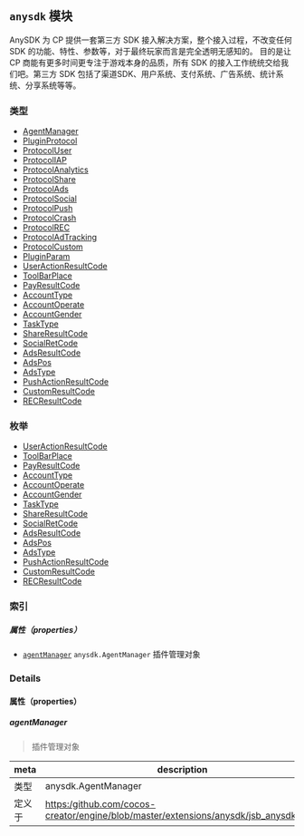 
## `anysdk` 模块






AnySDK 为 CP 提供一套第三方 SDK 接入解决方案，整个接入过程，不改变任何 SDK 的功能、特性、参数等，对于最终玩家而言是完全透明无感知的。
目的是让 CP 商能有更多时间更专注于游戏本身的品质，所有 SDK 的接入工作统统交给我们吧。第三方 SDK 包括了渠道SDK、用户系统、支付系统、广告系统、统计系统、分享系统等等。


### 类型

  - [AgentManager](../classes/AgentManager.md)
  - [PluginProtocol](../classes/PluginProtocol.md)
  - [ProtocolUser](../classes/ProtocolUser.md)
  - [ProtocolIAP](../classes/ProtocolIAP.md)
  - [ProtocolAnalytics](../classes/ProtocolAnalytics.md)
  - [ProtocolShare](../classes/ProtocolShare.md)
  - [ProtocolAds](../classes/ProtocolAds.md)
  - [ProtocolSocial](../classes/ProtocolSocial.md)
  - [ProtocolPush](../classes/ProtocolPush.md)
  - [ProtocolCrash](../classes/ProtocolCrash.md)
  - [ProtocolREC](../classes/ProtocolREC.md)
  - [ProtocolAdTracking](../classes/ProtocolAdTracking.md)
  - [ProtocolCustom](../classes/ProtocolCustom.md)
  - [PluginParam](../classes/PluginParam.md)
  - [UserActionResultCode](../classes/UserActionResultCode.md)
  - [ToolBarPlace](../classes/ToolBarPlace.md)
  - [PayResultCode](../classes/PayResultCode.md)
  - [AccountType](../classes/AccountType.md)
  - [AccountOperate](../classes/AccountOperate.md)
  - [AccountGender](../classes/AccountGender.md)
  - [TaskType](../classes/TaskType.md)
  - [ShareResultCode](../classes/ShareResultCode.md)
  - [SocialRetCode](../classes/SocialRetCode.md)
  - [AdsResultCode](../classes/AdsResultCode.md)
  - [AdsPos](../classes/AdsPos.md)
  - [AdsType](../classes/AdsType.md)
  - [PushActionResultCode](../classes/PushActionResultCode.md)
  - [CustomResultCode](../classes/CustomResultCode.md)
  - [RECResultCode](../classes/RECResultCode.md)

### 枚举

  - [UserActionResultCode](../enums/UserActionResultCode.md)
  - [ToolBarPlace](../enums/ToolBarPlace.md)
  - [PayResultCode](../enums/PayResultCode.md)
  - [AccountType](../enums/AccountType.md)
  - [AccountOperate](../enums/AccountOperate.md)
  - [AccountGender](../enums/AccountGender.md)
  - [TaskType](../enums/TaskType.md)
  - [ShareResultCode](../enums/ShareResultCode.md)
  - [SocialRetCode](../enums/SocialRetCode.md)
  - [AdsResultCode](../enums/AdsResultCode.md)
  - [AdsPos](../enums/AdsPos.md)
  - [AdsType](../enums/AdsType.md)
  - [PushActionResultCode](../enums/PushActionResultCode.md)
  - [CustomResultCode](../enums/CustomResultCode.md)
  - [RECResultCode](../enums/RECResultCode.md)


### 索引

##### 属性（properties）

  - [`agentManager`](#agentmanager) `anysdk.AgentManager` 插件管理对象





### Details


#### 属性（properties）


##### agentManager

> 插件管理对象

| meta | description |
|------|-------------|
| 类型 | anysdk.AgentManager |
| 定义于 | [https:/github.com/cocos-creator/engine/blob/master/extensions/anysdk/jsb_anysdk.js:39](https:/github.com/cocos-creator/engine/blob/master/extensions/anysdk/jsb_anysdk.js#L39) |






